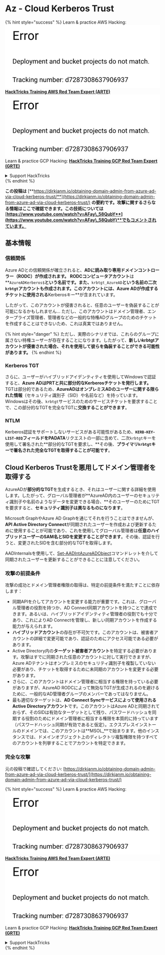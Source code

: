 # Az - Cloud Kerberos Trust

{% hint style="success" %}
Learn & practice AWS Hacking:<img src="../../../../.gitbook/assets/image (1) (1).png" alt="" data-size="line">[**HackTricks Training AWS Red Team Expert (ARTE)**](https://training.hacktricks.xyz/courses/arte)<img src="../../../../.gitbook/assets/image (1) (1).png" alt="" data-size="line">\
Learn & practice GCP Hacking: <img src="../../../../.gitbook/assets/image (2).png" alt="" data-size="line">[**HackTricks Training GCP Red Team Expert (GRTE)**<img src="../../../../.gitbook/assets/image (2).png" alt="" data-size="line">](https://training.hacktricks.xyz/courses/grte)

<details>

<summary>Support HackTricks</summary>

* Check the [**subscription plans**](https://github.com/sponsors/carlospolop)!
* **Join the** 💬 [**Discord group**](https://discord.gg/hRep4RUj7f) or the [**telegram group**](https://t.me/peass) or **follow** us on **Twitter** 🐦 [**@hacktricks\_live**](https://twitter.com/hacktricks\_live)**.**
* **Share hacking tricks by submitting PRs to the** [**HackTricks**](https://github.com/carlospolop/hacktricks) and [**HackTricks Cloud**](https://github.com/carlospolop/hacktricks-cloud) github repos.

</details>
{% endhint %}

**この投稿は** [**https://dirkjanm.io/obtaining-domain-admin-from-azure-ad-via-cloud-kerberos-trust/**](https://dirkjanm.io/obtaining-domain-admin-from-azure-ad-via-cloud-kerberos-trust/) **の要約です。攻撃に関するさらなる情報はここで確認できます。この技術については** [**https://www.youtube.com/watch?v=AFay\_58QubY**](https://www.youtube.com/watch?v=AFay\_58QubY)**でもコメントされています。**

## 基本情報

### 信頼関係

Azure ADとの信頼関係が確立されると、**ADに読み取り専用ドメインコントローラー（RODC）が作成されます。** **RODCコンピュータアカウント**は**`AzureADKerberos$`**という名前です。また、**`krbtgt_AzureAD`**という名前の二次`krbtgt`アカウントも作成されます。このアカウントには、Azure ADが作成するチケットに使用される**Kerberosキー**が含まれています。

したがって、このアカウントが侵害されると、任意のユーザーを偽装することが可能になるかもしれません... ただし、このアカウントはドメイン管理者、エンタープライズ管理者、管理者などの一般的な特権ADグループのためのチケットを作成することはできないため、これは真実ではありません。

{% hint style="danger" %}
ただし、実際のシナリオでは、これらのグループに属さない特権ユーザーが存在することになります。したがって、**新しいkrbtgtアカウントが侵害された場合、それを使用して彼らを偽装することができる可能性があります。**
{% endhint %}

### Kerberos TGT

さらに、ユーザーがハイブリッドアイデンティティを使用してWindowsで認証すると、**Azure ADはPRTと共に部分的なKerberosチケットを発行します。** TGTは部分的であるため、**AzureADはオンプレミスADのユーザーに関する限られた情報**（セキュリティ識別子（SID）や名前など）を持っています。\
Windowsはその後、`krbtgt`サービスのためのサービスチケットを要求することで、この部分的なTGTを完全なTGTに**交換することができます**。

### NTLM

Kerberos認証をサポートしないサービスがある可能性があるため、**`KERB-KEY-LIST-REQ`**フィールドを**PADATA**リクエストの一部に含めて、二次`krbtgt`キーを使用して署名された**部分的なTGTを要求し、**その後、**プライマリ`krbtgt`キーで署名された完全なTGTを取得することが可能です**。

## Cloud Kerberos Trustを悪用してドメイン管理者を取得する <a href="#abusing-cloud-kerberos-trust-to-obtain-domain-admin" id="abusing-cloud-kerberos-trust-to-obtain-domain-admin"></a>

AzureADが**部分的なTGT**を生成するとき、それはユーザーに関する詳細を使用します。したがって、グローバル管理者が**AzureAD内のユーザーのセキュリティ識別子や名前のようなデータを変更できる場合、**そのユーザーのためにTGTを要求すると、**セキュリティ識別子は異なるものになります**。

Microsoft GraphやAzure AD Graphを通じてそれを行うことはできませんが、**API Active Directory Connect**が同期されたユーザーを作成および更新するために使用することが可能であり、これを使用してグローバル管理者は**任意のハイブリッドユーザーのSAM名とSIDを変更することができます**。その後、認証を行うと、変更されたSIDを含む部分的なTGTを取得します。

AADInternalsを使用して、[Set-AADIntAzureADObject](https://aadinternals.com/aadinternals/#set-aadintazureadobject-a)コマンドレットを介して同期されたユーザーを更新することができることに注意してください。

### 攻撃の前提条件 <a href="#attack-prerequisites" id="attack-prerequisites"></a>

攻撃の成功とドメイン管理者権限の取得は、特定の前提条件を満たすことに依存します：

* 同期APIを介してアカウントを変更する能力が重要です。これは、グローバル管理者の役割を持つか、AD Connect同期アカウントを持つことで達成できます。あるいは、ハイブリッドアイデンティティ管理者の役割でも十分であり、これによりAD Connectを管理し、新しい同期アカウントを作成する能力が与えられます。
* **ハイブリッドアカウント**の存在が不可欠です。このアカウントは、被害者アカウントの詳細で変更可能であり、認証のためにアクセス可能である必要があります。
* Active Directory内の**ターゲット被害者アカウント**を特定する必要があります。攻撃はすでに同期された任意のアカウントに対して実行できますが、Azure ADテナントはオンプレミスのセキュリティ識別子を複製していない必要があり、チケットを取得するために未同期のアカウントを変更する必要があります。
* さらに、このアカウントはドメイン管理者に相当する権限を持っている必要がありますが、AzureAD RODCによって無効なTGTが生成されるのを避けるために、一般的なAD管理者グループのメンバーであってはなりません。
* 最も適切なターゲットは、**AD Connect Syncサービスによって使用されるActive Directoryアカウント**です。このアカウントはAzure ADと同期されておらず、そのSIDは有効なターゲットとして残り、パスワードハッシュを同期する役割のためにドメイン管理者に相当する権限を本質的に持っています（パスワードハッシュ同期が有効であると仮定）。エクスプレスインストールのドメインでは、このアカウントは**MSOL\_**で始まります。他のインスタンスでは、ドメインオブジェクト上のディレクトリ複製権限を持つすべてのアカウントを列挙することでアカウントを特定できます。

### 完全な攻撃 <a href="#the-full-attack" id="the-full-attack"></a>

元の投稿で確認してください: [https://dirkjanm.io/obtaining-domain-admin-from-azure-ad-via-cloud-kerberos-trust/](https://dirkjanm.io/obtaining-domain-admin-from-azure-ad-via-cloud-kerberos-trust/)

{% hint style="success" %}
Learn & practice AWS Hacking:<img src="../../../../.gitbook/assets/image (1) (1).png" alt="" data-size="line">[**HackTricks Training AWS Red Team Expert (ARTE)**](https://training.hacktricks.xyz/courses/arte)<img src="../../../../.gitbook/assets/image (1) (1).png" alt="" data-size="line">\
Learn & practice GCP Hacking: <img src="../../../../.gitbook/assets/image (2).png" alt="" data-size="line">[**HackTricks Training GCP Red Team Expert (GRTE)**<img src="../../../../.gitbook/assets/image (2).png" alt="" data-size="line">](https://training.hacktricks.xyz/courses/grte)

<details>

<summary>Support HackTricks</summary>

* Check the [**subscription plans**](https://github.com/sponsors/carlospolop)!
* **Join the** 💬 [**Discord group**](https://discord.gg/hRep4RUj7f) or the [**telegram group**](https://t.me/peass) or **follow** us on **Twitter** 🐦 [**@hacktricks\_live**](https://twitter.com/hacktricks\_live)**.**
* **Share hacking tricks by submitting PRs to the** [**HackTricks**](https://github.com/carlospolop/hacktricks) and [**HackTricks Cloud**](https://github.com/carlospolop/hacktricks-cloud) github repos.

</details>
{% endhint %}
